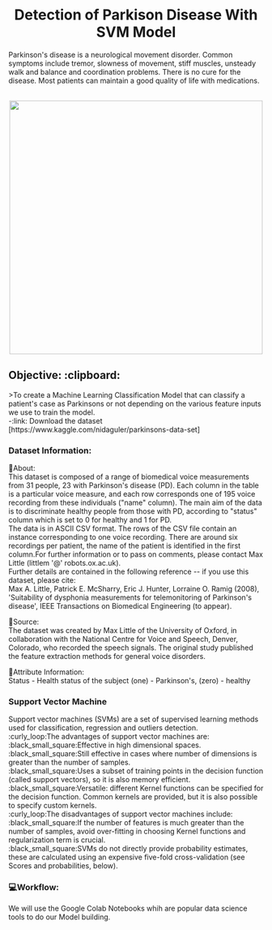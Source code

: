 <h1 align="center">Detection of Parkison Disease With SVM Model </h1> 
Parkinson's disease is a neurological movement disorder. Common symptoms include tremor, slowness of movement, stiff muscles, unsteady walk and balance and coordination problems. There is no cure for the disease. Most patients can maintain a good quality of life with medications. </br>
<p align="center"></br>
<img src='https://user-images.githubusercontent.com/87633445/139222600-d6b2eb3e-36ea-4c0c-8d58-f67483937184.png' width="500" heigth="600">
 </br>
<h2 align="left">Objective: :clipboard:</h2>
>To create a Machine Learning Classification Model that can classify a patient's case as Parkinsons or not depending on the various feature inputs we use to train the model.</br>
-:link: Download the dataset [https://www.kaggle.com/nidaguler/parkinsons-data-set] <br>
<h3 align="left">Dataset Information:</h3>

:small_orange_diamond:About: </br>
This dataset is composed of a range of biomedical voice measurements from
31 people, 23 with Parkinson's disease (PD). Each column in the table is a
particular voice measure, and each row corresponds one of 195 voice
recording from these individuals ("name" column). The main aim of the data
is to discriminate healthy people from those with PD, according to "status"
column which is set to 0 for healthy and 1 for PD.</br>
The data is in ASCII CSV format. The rows of the CSV file contain an
instance corresponding to one voice recording. There are around six
recordings per patient, the name of the patient is identified in the first
column.For further information or to pass on comments, please contact Max
Little (littlem '@' robots.ox.ac.uk).</br>
Further details are contained in the following reference -- if you use this
dataset, please cite:</br>
Max A. Little, Patrick E. McSharry, Eric J. Hunter, Lorraine O. Ramig (2008),
'Suitability of dysphonia measurements for telemonitoring of Parkinson's disease',
IEEE Transactions on Biomedical Engineering (to appear).</br>

:small_orange_diamond:Source:</br>
The dataset was created by Max Little of the University of Oxford, in
collaboration with the National Centre for Voice and Speech, Denver,
Colorado, who recorded the speech signals. The original study published the
feature extraction methods for general voice disorders.

:small_orange_diamond:Attribute Information:</br>
Status - Health status of the subject (one) - Parkinson's, (zero) - healthy

<h3 align="left"> Support Vector Machine </h3>
Support vector machines (SVMs) are a set of supervised learning methods used for classification, regression and outliers detection.</br>
:curly_loop:The advantages of support vector machines are:</br>
:black_small_square:Effective in high dimensional spaces.</br>
:black_small_square:Still effective in cases where number of dimensions is greater than the number of samples.</br>
:black_small_square:Uses a subset of training points in the decision function (called support vectors), so it is also memory efficient.</br>
:black_small_square:Versatile: different Kernel functions can be specified for the decision function. Common kernels are provided, but it is also possible to specify custom kernels.</br>
:curly_loop:The disadvantages of support vector machines include:</br>
:black_small_square:If the number of features is much greater than the number of samples, avoid over-fitting in choosing Kernel functions and regularization term is crucial.</br>
:black_small_square:SVMs do not directly provide probability estimates, these are calculated using an expensive five-fold cross-validation (see Scores and probabilities, below).</br>
<h3 align="left"> 💻Workflow: </h3>
We will use the Google Colab Notebooks whih are popular data science tools to do our Model building.

